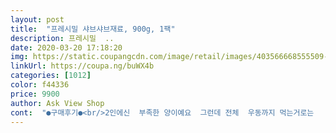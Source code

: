 ```yaml
---
layout: post 
title:  "프레시밀 샤브샤브재료, 900g, 1팩" 
description: 프레시밀  ..
date: 2020-03-20 17:18:20 
img: https://static.coupangcdn.com/image/retail/images/403566668555509-55121d31-2bce-43a4-b847-26ebf76c97bb.jpg 
linkUrl: https://coupa.ng/buWX4b 
categories: [1012] 
color: f44336 
price: 9900 
author: Ask View Shop 
cont:  "●구매후기●<br/>2인에신  부족한 양이예요  그런데 전체  우동까지 먹는거로는   2인분양<br/>ㅋㅋ제가  모르고  생각없이 고기도잆는데  이걸 구매했지 뭐예요<br/>가끔 외식하긴 그렇고 집에서 간편히 샤브샤브 드시고 싶을 때 큰 기대없이 사기 좋은 제품 같습니다.<br/> 양은 2인기준 많은 편은 아니에요.<br/> 저희는 부족했어요! (물론 칼국수면 포함하면 괜찮) 떡국떡을 넣어봤는데 기대보다 훨씬 맛있고 좋았어서 넣어보시길 추천드려요<br/> -<br/>같이 들어있는 칼국수 사리가 참 맛있고 무엇보다 가장 좋았던건 소스였어요.<br/> 전 매운 걸 좋아해서 마라탕 베이스로 신랑은 샤브샤브 베이스로(패키지 내 소스) 끓였는데 간도 딱 적당하고 맛있더라구요.<br/> 칼국수면도 쫀쫀 쫄깃하게 좋았구요!<br/>그래서  새벽 배송받고 아침에  일찍 마트가서 한우샤브고기  사왔네요<br/>그럼에도 불구하고 별4개를 준 이유는 버섯을 빼면 신선도가 그럭저럭 무난했고(싱싱하다고 보긴 어려웠음, 두번 다)<br/>나가서 먹는 맛보다 좀 덜하지만 홈에서  이 정도면 아주 훌륭한 샤브샤브 밋을 즐기는거라 생각되네요<br/>다 헤쳐놓고  씻어놓고 어라?! 왜 고기가 없지 .<br/>.<br/>싶다거 에그~~~ 또 꼼꼼히 않보고 대충보고  덤벙대고  실수를 ㅋㅋ<br/>다만 소스는 검정소소만 맛있어요<br/>대체적으로 이란게 다 들어있거든요 그래서  고기도 당연히 같이 있는 줄알았죠<br/>도착했는데 팽이버섯이 상했더라구요.<br/> 직원분이 교환접수 해주셔서 새상품으로 받았는데 다음날 또 팽이버섯이 상해있었어요.<br/> 버섯 특성상 잘 상하기도 하지만 참 아쉬웠네요<br/>면발도 쫄깃땡글 쫀득해서 식감좋고<br/>보기만해도 싱그러움이 물씬나서 맛있어 보여요<br/>사용설명서가 간단하게 있는게 좀 아쉬웠지만  그렇다고 또 별거없이 간단해서  적나라하게 살명하고말고 자시고 없구요  물조절과 소스 조절만 잘해서  끓여 야채들 잘 씻어 다 집어넣고   아니면 먹으면서 중긴중간 집어넣고 샤브고기넣고  건져서 쏘스 찍어 먹은 후 국물만 남을 때 꼬물이우동 넣어 마지막 마무 의리!!^^<br/>살찌지않는 건강식으로 좋겠다싶어서요^^<br/>생각보다 맛있었습니다<br/>샤브고기만 맛있는거 있으면 굿맛<br/>샤브는 채소  많이 먹을라구 막는거라<br/>샤브샤브는   먹고싶어서 일부러 찾는요리는 아니지만   먹고나면 건깅해지는 느낌이 들어   맛있구 좋아요<br/>샤브샤브는 끓이면서 고기몇번왔다겄다 야채 살짝  익혀서 먹는 맛이 제맛이니  맛있게들 드세요<br/>샤브샤브를 너~무 좋아하는데 마라탕 소스는 있는데 야채가 없더라구요.<br/> 코로나 사태로 밖에 나가기도 그렇고 그래서 주문한게 바로 요 제품 입니다.<br/><br/>소스종류/ 육수베이스, 찍어먹는 맛 소스, 칠리소스<br/>신선해서 앗있었구요<br/>신선히게 잘 배송되어져왔어요<br/>아주 채소들이 최상급신선도입니다<br/>야채는 고급진 박스에 포장이 잘 되있어서 그런지 하루 지나서 먹었는데 너무 싱싱하구요~ 집에 남은 파랑 양파 있어서 조금 보태넣었어요~ 생각지도 못했는데 채소밑에 찍어먹는소스 육수소스가 같이 들어 있어서 너무 좋은 것 같아요!굿굿! 하나는 맵지않은 칠리소스고 하나는 간장보다 진한색의 소스인데 새콤하면서 감칠맛 도는 소스에요~ 개인적으로 이 간장같은 소스가 제일 맛있었어요~ 물론 첨가물은 들어가있지만 이런거 저런거 다 따지면 외식이고 배달이고 아무것도 못 먹겠죠?^^ 이게다가 아니라 면까지 들어있어서 완젼 이렇게 편할 수가 없네요~ 따로 산다 생각하면 왠지 번거로움은 덤이요 돈낭비 음식낭비일 것 같았는데 7살 4살아이가 있는 4인 식구가 먹기에는 정말 딱 좋아요~ 면은 칼국수같은 면이라 금방 끓여야 퍼지지 않아요~! 야채와 고기 우러난 육수에 계란 풀어서 죽까지!! 기가막히네요^^<br/>야채는 딱  1인분이상 2인분않되는 양이구요<br/>야채종류/ 청경채 적근대 알배기 느타리버섯 팽이버섯<br/>언젠가 또 한번 먹어볼까 할때 또 구매할 의향 있는 맛입니다<br/>여튼 맛난고기  사와서  맛나게 먹었어요<br/>오늘 주문받은거 꼼꼼히 않보고 대충 보고 구매해서 실수로 2가지나 구매했네요   다시는 실수 않하마 하고  덤벙대는 성격이라 어쩔 수 없이 못고치나봐요ㅜ<br/>유효기간좋아요<br/>일단 신선도는 5점 만점에 별 2개반 줄게요<br/>저는 샤브샤브를 좋아하진 않는데 호기심에 구매해봤어요<br/>추가구성/ 칼국수면 2개 (유통기한 3개월 잔여)<br/>칠리소스는 입맛에 않맞아   다들 않먹네요<br/>코로나사태 때문에 결혼기념일 외식도 취소하고 집에서 맛있는거 먹자고 시켰는데 이럴때 늦어도 다 이해되건만 새벽배송이 딱 와 있네요ㅠ<br/>" 
---
```

